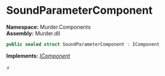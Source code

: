 # SoundParameterComponent

**Namespace:** Murder.Components \
**Assembly:** Murder.dll

```csharp
public sealed struct SoundParameterComponent : IComponent
```

**Implements:** _[IComponent](../..//Bang/Components/IComponent.html)_



⚡